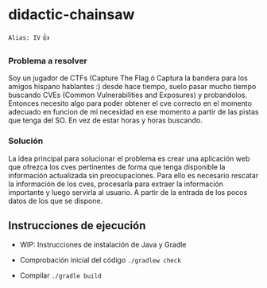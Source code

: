 # didactic-chainsaw

`Alias: IV` :+1:

### Problema a resolver

Soy un jugador de CTFs (Capture The Flag ó Captura la bandera para los amigos hispano hablantes :) desde hace tiempo, suelo pasar mucho tiempo buscando CVEs (Common Vulnerabilities and Exposures) y probandolos. Entonces necesito algo para poder obtener el cve correcto en el momento adecuado en funcion de mi necesidad en ese momento a partir de las pistas que tenga del SO. En vez de estar horas y horas buscando.

### Solución

La idea principal para solucionar el problema es crear una aplicación web que ofrezca los cves pertinentes de forma que tenga disponible la información actualizada sin preocupaciones. Para ello es necesario rescatar la información de los cves, procesarla para extraer la información importante y luego servirla al usuario. A partir de la entrada de los pocos datos de los que se dispone.



## Instrucciones de ejecución

- WIP: Instrucciones de instalación de Java y Gradle

- Comprobación inicial del código
`./gradlew check`

- Compilar
`./gradle build`

